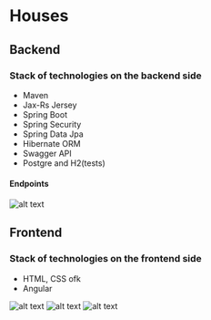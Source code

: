 # Houses

## Backend

### Stack of technologies on the backend side

* Maven
* Jax-Rs Jersey
* Spring Boot
* Spring Security
* Spring Data Jpa
* Hibernate ORM
* Swagger API
* Postgre and H2(tests)
 
#### Endpoints
![alt text](https://i.imgur.com/lFe2GyL.png)

## Frontend

### Stack of technologies on the frontend side

* HTML, CSS ofk 
* Angular 

![alt text](https://i.imgur.com/UuTCQgY.png)
![alt text](https://i.imgur.com/eyk5sba.png)
![alt text](https://i.imgur.com/HN8tpjP.png)






